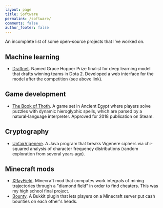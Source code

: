 ```yaml
---
layout: page
title: Software
permalink: /software/
comments: false
author_footer: false
---
```


An incomplete list of some open-source projects that I've worked on.

## Machine learning
* [Draftnet](http://draftnet.herokuapp.com/). Named Grace Hopper Prize finalist for deep learning model that drafts winning teams in Dota 2. Developed a web interface for the model after the competition (see above link).

## Game development
* [The Book of Thoth](http://snorridev.github.io/thoth/). A game set in Ancient Egypt where players solve puzzles with dynamic hieroglyphic spells, which are parsed by a natural-language interpreter. Approved for 2018 publication on Steam.

## Cryptography
* [UnfairVigenere](https://github.com/viking-sudo-rm/UnfairVigenere). A Java program that breaks Vigenere ciphers via chi-squared analysis of character frequency distributions (random exploration from several years ago).

## Minecraft mods
* [XRayField](https://www.google.com/search?q=xrayfield+bukkit&oq=xrayfield+bukkit&aqs=chrome..69i57j69i60.2230j0j7&sourceid=chrome&ie=UTF-8). Minecraft mod that computes work integrals of mining trajectories through a "diamond field" in order to find cheaters. This was my high school final project.
* [Bounty](https://dev.bukkit.org/projects/bounty-snorri). A Bukkit plugin that lets players on a Minecraft server put cash bounties on each other's heads.
